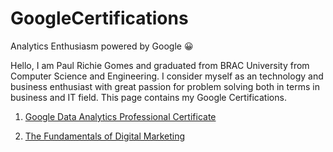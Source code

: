 # GoogleCertifications

Analytics Enthusiasm powered by Google :grinning:

​Hello, I am Paul Richie Gomes and graduated from BRAC University from Computer Science and Engineering. I consider myself as an technology and business enthusiast with great passion for problem solving both in terms in business and IT field. This page contains my Google Certifications. 

1. [Google Data Analytics Professional Certificate](https://drive.google.com/file/d/1HY4CupE4rvHCscnCofdOMTOg8RRi9jcM/view?usp=sharing)

2. [The Fundamentals of Digital Marketing](https://drive.google.com/file/d/1fm87A6jiYMLmgdZ6TcvnLZXT53juMLnQ/view?usp=sharing)






